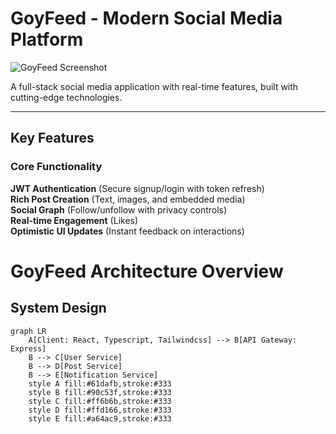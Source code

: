 # GoyFeed - Modern Social Media Platform

![GoyFeed Screenshot](https://github.com/user-attachments/assets/670f06f8-a59d-4861-af2f-29abb1a51640)

A full-stack social media application with real-time features, built with cutting-edge technologies.

---

## Key Features

### Core Functionality
**JWT Authentication** (Secure signup/login with token refresh)  
**Rich Post Creation** (Text, images, and embedded media)  
**Social Graph** (Follow/unfollow with privacy controls)  
**Real-time Engagement** (Likes)  
**Optimistic UI Updates** (Instant feedback on interactions)  
 
# GoyFeed Architecture Overview

## System Design
```mermaid
graph LR
    A[Client: React, Typescript, Tailwindcss] --> B[API Gateway: Express]
    B --> C[User Service]
    B --> D[Post Service]
    B --> E[Notification Service]
    style A fill:#61dafb,stroke:#333
    style B fill:#90c53f,stroke:#333
    style C fill:#ff6b6b,stroke:#333
    style D fill:#ffd166,stroke:#333
    style E fill:#a64ac9,stroke:#333